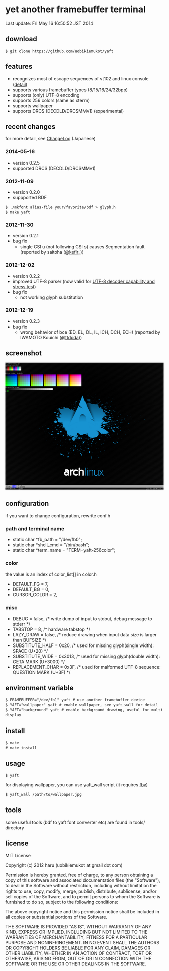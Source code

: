 # yet another framebuffer terminal
Last update: Fri May 16 16:50:52 JST 2014

## download

~~~
$ git clone https://github.com/uobikiemukot/yaft
~~~

## features
+	recognizes most of escape sequences of vt102 and linux console ([detail](escape.html))
+	supports various framebuffer types (8/15/16/24/32bpp)
+	supports (only) UTF-8 encoding
+	supports 256 colors (same as xterm)
+	supports wallpaper
+	supports DRCS (DECDLD/DRCSMMv1) (experimental)

## recent changes
for more detail, see [ChangeLog](./changelog.html) (Japanese)

### 2014-05-16
-	version 0.2.5
-	supported DRCS (DECDLD/DRCSMMv1)

### 2012-11-09
-	version 0.2.0
-	suppported BDF

~~~
$ ./mkfont alias-file your/favorite/bdf > glyph.h
$ make yaft
~~~

### 2012-11-30
-	version 0.2.1
-	bug fix
	-	single CSI u (not following CSI s) causes Segmentation fault (reported by saitoha ([@kefir_]))

[@kefir_]: http://twitter.com/kefir_

### 2012-12-02
-	version 0.2.2
-	improved UTF-8 parser (now valid for [UTF-8 decoder capability and stress test])
-	bug fix
	-	not working glyph substitution

[UTF-8 decoder capability and stress test]: http://www.cl.cam.ac.uk/~mgk25/ucs/examples/UTF-8-test.txt

### 2012-12-19
-	version 0.2.3
-	bug fix
	-	wrong behavior of bce (ED, EL, DL, IL, ICH, DCH, ECH) (reported by IWAMOTO Kouichi ([@ttdoda]))

[@ttdoda]: http://doda.teraterm.org/whoami.xhtm

## screenshot
![screenshot1](./img/yaft-screenshot.png)

## configuration
if you want to change configuration, rewrite conf.h

### path and terminal name

+	static char *fb_path = "/dev/fb0";
+	static char *shell_cmd = "/bin/bash";
+	static char *term_name = "TERM=yaft-256color";

### color
the value is an index of color_list[] in color.h

+	DEFAULT_FG = 7,
+	DEFAULT_BG = 0,
+	CURSOR_COLOR = 2,

### misc

+	DEBUG = false,             /* write dump of input to stdout, debug message to stderr */
+	TABSTOP = 8,               /* hardware tabstop */
+	LAZY_DRAW = false,         /* reduce drawing when input data size is larger than BUFSIZE */
+	SUBSTITUTE_HALF = 0x20,    /* used for missing glyph(single width): SPACE (U+20) */
+	SUBSTITUTE_WIDE = 0x3013,  /* used for missing glyph(double width): GETA MARK (U+3000) */
+	REPLACEMENT_CHAR = 0x3F,   /* used for malformed UTF-8 sequence: QUESTION MARK (U+3F) */

## environment variable

~~~
$ FRAMEBUFFER="/dev/fb1" yaft # use another framebuffer device
$ YAFT="wallpaper" yaft # enable wallpaper, see yaft_wall for detail
$ YAFT="background" yaft # enable background drawing, useful for multi display
~~~

## install

~~~
$ make
# make install
~~~

## usage

~~~
$ yaft
~~~

for displaying wallpaper, you can use yaft_wall script (it requires [fbv])

~~~
$ yaft_wall /path/to/wallpaper.jpg
~~~

[fbv]: http://www.eclis.ch/fbv/

## tools
some useful tools (bdf to yaft font converter etc) are found in tools/ directory

## license
MIT License

Copyright (c) 2012 haru (uobikiemukot at gmail dot com)

Permission is hereby granted, free of charge, to any person obtaining a copy of this software and associated documentation files (the "Software"), to deal in the Software without restriction, including without limitation the rights to use, copy, modify, merge, publish, distribute, sublicense, and/or sell copies of the Software, and to permit persons to whom the Software is furnished to do so, subject to the following conditions:

The above copyright notice and this permission notice shall be included in all copies or substantial portions of the Software.

THE SOFTWARE IS PROVIDED "AS IS", WITHOUT WARRANTY OF ANY KIND, EXPRESS OR IMPLIED, INCLUDING BUT NOT LIMITED TO THE WARRANTIES OF MERCHANTABILITY, FITNESS FOR A PARTICULAR PURPOSE AND NONINFRINGEMENT. IN NO EVENT SHALL THE AUTHORS OR COPYRIGHT HOLDERS BE LIABLE FOR ANY CLAIM, DAMAGES OR OTHER LIABILITY, WHETHER IN AN ACTION OF CONTRACT, TORT OR OTHERWISE, ARISING FROM, OUT OF OR IN CONNECTION WITH THE SOFTWARE OR THE USE OR OTHER DEALINGS IN THE SOFTWARE.
